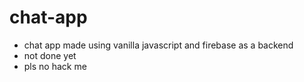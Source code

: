 # chat-app
- chat app made using vanilla javascript and firebase as a backend
- not done yet
- pls no hack me
